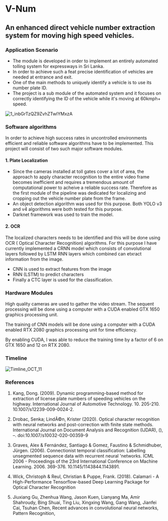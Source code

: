 # **V-Num**

## An enhanced direct vehicle number extraction system for moving high speed vehicles.

### Application Scenario

- The module is developed in order to implement an entirely automated tolling system for expressways in Sri Lanka.
- In order to achieve such a feat precise identification of vehicles are needed at entrance and exit.
- One of the main methods to uniquely identify a vehicle is to use its number plate ID.
- The project is a sub module of the automated system and it focuses on correctly identifying the ID of the vehicle while it's moving at 60kmph+ speed.

![1_inbGrTzQZ9ZvhZTwIYMxzA](https://user-images.githubusercontent.com/80534358/191065587-50dc0cc0-aa51-47f4-a872-ce3fb337a6e6.png)

### Software algorithms

In order to achieve high success rates in uncontrolled environments efficient and reliable software algorithms have to be implemented. This project will consist of two such major software modules.

#### 1. Plate Localization

- Since the cameras installed at toll gates cover a lot of area, the approach to apply character recognition to the entire video frame becomes inefficient and requires a tremendous amount of computational power to acheive a reliable success rate. Therefore as the first module of the pipeline was dedicated for localizing and cropping out the vehicle number plate from the frame.
- An object detection algorithm was used for this purpose. Both YOLO v3 and v4 algorithms were both tested for this purpose.
- Darknet framework was used to train the model.

#### 2. OCR

The localized characters needs to be identified and this will be done using OCR ( Optical Character Recognition) algorithms. For this purpose I have currently implemented a CRNN model which consists of convolutional layers followed by LSTM RNN layers which combined can etxract information from the image.

- CNN is used to extract features from the image
- RNN (LSTM) to predict characters
- Finally a CTC layer is used for the classification.

### Hardware Modules

High quality cameras are used to gather the video stream.
The sequent processing will be done using a computer with a CUDA enabled GTX 1650 graphics processing unit.

The training of CNN models will be done using a computer with a CUDA enabled RTX 2080 graphics processing unit for time efficiency.

By enabling CUDA, I was able to reduce the training time by a factor of 6 on GTX 1650 and 12 on RTX 2080.

### Timeline

![Timline_OCT_11](https://user-images.githubusercontent.com/80534358/195003300-9e98222d-2b3f-4397-a92d-bfb7c6ac8d3e.jpg)

### References

1. Kang, Dong. (2009). Dynamic programming-based method for extraction of license plate numbers of speeding vehicles on the highway. International Journal of Automotive Technology. 10. 205-210. 10.1007/s12239-009-0024-2.

2. Drobac, Senka; LindÃ©n, Krister (2020). Optical character recognition with neural networks and post-correction with finite state methods. International Journal on Document Analysis and Recognition (IJDAR), (), –. doi:10.1007/s10032-020-00359-9

3. Graves, Alex & Fernández, Santiago & Gomez, Faustino & Schmidhuber, Jürgen. (2006). Connectionist temporal classification: Labelling unsegmented sequence data with recurrent neural 'networks. ICML 2006 - Proceedings of the 23rd International Conference on Machine Learning. 2006. 369-376. 10.1145/1143844.1143891.

4. Wick, Christoph & Reul, Christian & Puppe, Frank. (2018). Calamari - A High-Performance Tensorflow-based Deep Learning Package for Optical Character Recognition

5. Jiuxiang Gu, Zhenhua Wang, Jason Kuen, Lianyang Ma, Amir Shahroudy, Bing Shuai, Ting Liu, Xingxing Wang, Gang Wang, Jianfei Cai, Tsuhan Chen,
   Recent advances in convolutional neural networks,
   Pattern Recognition,
